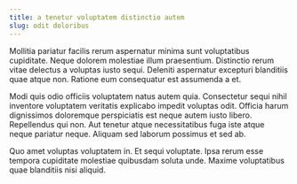```yaml
---
title: a tenetur voluptatem distinctio autem
slug: odit doloribus
---
```


Mollitia pariatur facilis rerum aspernatur minima sunt voluptatibus cupiditate. Neque dolorem molestiae illum praesentium. Distinctio rerum vitae delectus a voluptas iusto sequi. Deleniti aspernatur excepturi blanditiis quae atque non. Ratione eum consequatur est assumenda a et.

Modi quis odio officiis voluptatem natus autem quia. Consectetur sequi nihil inventore voluptatem veritatis explicabo impedit voluptas odit. Officia harum dignissimos doloremque perspiciatis est neque autem iusto libero. Repellendus qui non. Aut tenetur atque necessitatibus fuga iste atque neque pariatur neque. Aliquam sed laborum possimus et sed ab.

Quo amet voluptas voluptatem in. Et sequi voluptate. Ipsa rerum esse tempora cupiditate molestiae quibusdam soluta unde. Maxime voluptatibus quae blanditiis nisi aliquid.
